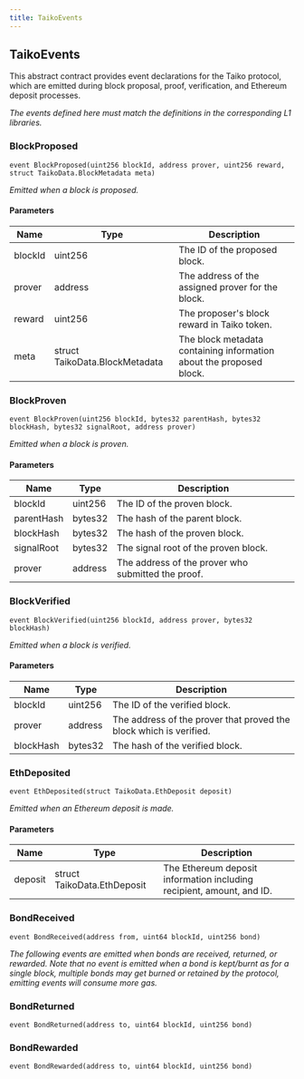```yaml
---
title: TaikoEvents
---
```


## TaikoEvents

This abstract contract provides event declarations for the Taiko
protocol, which are emitted during block proposal, proof, verification, and
Ethereum deposit processes.

_The events defined here must match the definitions in the corresponding
L1 libraries._

### BlockProposed

```solidity
event BlockProposed(uint256 blockId, address prover, uint256 reward, struct TaikoData.BlockMetadata meta)
```

_Emitted when a block is proposed._

#### Parameters

| Name    | Type                           | Description                                                         |
| ------- | ------------------------------ | ------------------------------------------------------------------- |
| blockId | uint256                        | The ID of the proposed block.                                       |
| prover  | address                        | The address of the assigned prover for the block.                   |
| reward  | uint256                        | The proposer's block reward in Taiko token.                         |
| meta    | struct TaikoData.BlockMetadata | The block metadata containing information about the proposed block. |

### BlockProven

```solidity
event BlockProven(uint256 blockId, bytes32 parentHash, bytes32 blockHash, bytes32 signalRoot, address prover)
```

_Emitted when a block is proven._

#### Parameters

| Name       | Type    | Description                                        |
| ---------- | ------- | -------------------------------------------------- |
| blockId    | uint256 | The ID of the proven block.                        |
| parentHash | bytes32 | The hash of the parent block.                      |
| blockHash  | bytes32 | The hash of the proven block.                      |
| signalRoot | bytes32 | The signal root of the proven block.               |
| prover     | address | The address of the prover who submitted the proof. |

### BlockVerified

```solidity
event BlockVerified(uint256 blockId, address prover, bytes32 blockHash)
```

_Emitted when a block is verified._

#### Parameters

| Name      | Type    | Description                                                        |
| --------- | ------- | ------------------------------------------------------------------ |
| blockId   | uint256 | The ID of the verified block.                                      |
| prover    | address | The address of the prover that proved the block which is verified. |
| blockHash | bytes32 | The hash of the verified block.                                    |

### EthDeposited

```solidity
event EthDeposited(struct TaikoData.EthDeposit deposit)
```

_Emitted when an Ethereum deposit is made._

#### Parameters

| Name    | Type                        | Description                                                           |
| ------- | --------------------------- | --------------------------------------------------------------------- |
| deposit | struct TaikoData.EthDeposit | The Ethereum deposit information including recipient, amount, and ID. |

### BondReceived

```solidity
event BondReceived(address from, uint64 blockId, uint256 bond)
```

_The following events are emitted when bonds are received, returned,
or rewarded. Note that no event is emitted when a bond is kept/burnt as
for a single block, multiple bonds may get burned or retained by the
protocol, emitting events will consume more gas._

### BondReturned

```solidity
event BondReturned(address to, uint64 blockId, uint256 bond)
```

### BondRewarded

```solidity
event BondRewarded(address to, uint64 blockId, uint256 bond)
```
